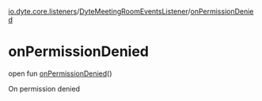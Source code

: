 [io.dyte.core.listeners](../index.md)/[DyteMeetingRoomEventsListener](index.md)/[onPermissionDenied](on-permission-denied.md)

# onPermissionDenied


open fun [onPermissionDenied](on-permission-denied.md)()

On permission denied
